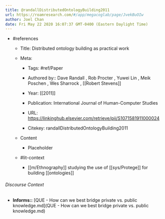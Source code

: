 ```yaml
---
title: @randallDistributedOntologyBuilding2011
url: https://roamresearch.com/#/app/megacoglab/page/JvekBuOIw
author: Joel Chan
date: Fri May 22 2020 16:07:37 GMT-0400 (Eastern Daylight Time)
---
```


- #references

    - Title: Distributed ontology building as practical work

    - Meta:

        - Tags: #ref/Paper

        - Authored by::  Dave Randall ,  Rob Procter ,  Yuwei Lin ,  Meik Poschen ,  Wes Sharrock ,  [[Robert Stevens]]

        - Year: [[2011]]

        - Publication: International Journal of Human-Computer Studies

        - URL: https://linkinghub.elsevier.com/retrieve/pii/S1071581911000024

        - Citekey: randallDistributedOntologyBuilding2011

    - Content

        - Placeholder

    - #lit-context

        - [[m/Ethnography]] studying the use of [[sys/Protege]] for building [[ontologies]]

###### Discourse Context

- **Informs::** [QUE - How can we best bridge private vs. public knowledge.md](QUE - How can we best bridge private vs. public knowledge.md)

